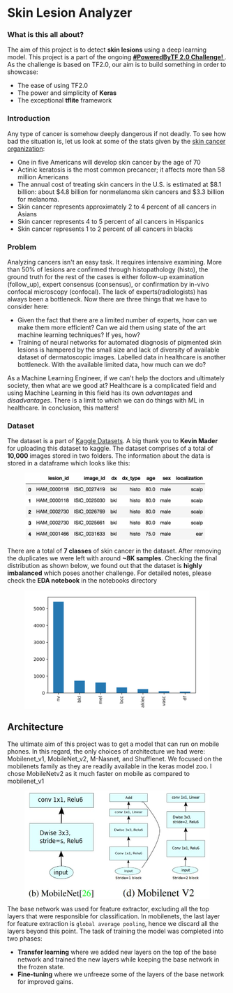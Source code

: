# Skin Lesion Analyzer

### What is this all about?
The aim of this project is to detect **skin lesions** using a deep learning model. This project is a part of the ongoing **[#PoweredByTF 2.0 Challenge! ](https://tensorflow.devpost.com/)**. As the challenge is based on TF2.0, our aim is to build something in order to showcase:
* The ease of using TF2.0
* The power and simplicity of **Keras**
* The exceptional **tflite** framework

### Introduction
Any type of cancer is somehow deeply dangerous if not deadly. To see how bad the situation is, let us look at some of the stats given by the [skin cancer organization](https://www.skincancer.org/skin-cancer-information/):
* One in five Americans will develop skin cancer by the age of 70
* Actinic keratosis is the most common precancer; it affects more than 58 million Americans
* The annual cost of treating skin cancers in the U.S. is estimated at $8.1 billion: about $4.8 billion for nonmelanoma skin cancers and $3.3 billion for melanoma.
* Skin cancer represents approximately 2 to 4 percent of all cancers in Asians
* Skin cancer represents 4 to 5 percent of all cancers in Hispanics
* Skin cancer represents 1 to 2 percent of all cancers in blacks

### Problem
Analyzing cancers isn't an easy task. It requires intensive examining. More than 50% of lesions are confirmed through histopathology (histo), the ground truth for the rest of the cases is either follow-up examination (follow_up), expert consensus (consensus), or confirmation by in-vivo confocal microscopy (confocal). The lack of experts(radiologists) has always been a bottleneck. Now there are three things that we have to consider here:
* Given the fact that there are a limited number of experts, how can we make them more efficient? Can we aid them using state of the art machine learning techniques? If yes, how?
* Training of neural networks for automated diagnosis of pigmented skin lesions is hampered by the small size and lack of diversity of available dataset of dermatoscopic images. Labelled data in healthcare is another bottleneck. With the available limited data, how much can we do?

As a Machine Learning Engineer, if we can't help the doctors and ultimately society, then what are we good at? Healthcare is a complicated field and using Machine Learning in this field has its own *advantages* and *disadvantages*. There is a limit to which we can do things with ML in healthcare. In conclusion, this matters!

### Dataset
The dataset is a part of [Kaggle Datasets](https://www.kaggle.com/kmader/skin-cancer-mnist-ham10000). A big thank you to **Kevin Mader** for uploading this dataset to kaggle.
The dataset comprises of a total of **10,000** images stored in two folders. The information about the data is stored in a dataframe which looks like this:

<figure>
  <img src="./images/dataset_csv.png" alt="data", align="middle">
  <figcaption></figcaption>
</figure>


There are a total of **7 classes** of skin cancer in the dataset. After removing the duplicates we were left with around **~8K samples**. Checking the final distribution as shown below, we found out that the dataset is **highly imbalanced** which poses another challenge. For detailed notes, please check the **EDA notebook** in the notebooks directory

<figure>
  <img src="./images/class_distribution.png" alt="distribution", align="middle">
  <figcaption></figcaption>
</figure>


## Architecture
The ultimate aim of this project was to get a model that can run on mobile phones. In this regard, the only choices of architecture we had were: Mobilenet_v1, MobileNet_v2, M-Nasnet, and Shufflenet. We focused on the mobilenets family as they are readily available in the keras model zoo. I chose MobileNetv2 as it much faster on mobile as compared to mobilenet_v1

<figure>
  <img src="./images/mobilenetv2.jpg" alt="architecture", align="middle">
  <figcaption></figcaption>
</figure>

The base network was used for feature extractor, excluding all the top layers that were responsible for classification. In mobilenets, the last layer for feature extraction is `global average pooling`, hence we discard all the layers beyond this point. The task of training the model was completed into two phases:
* **Transfer learning** where we added new layers on the top of the base network and trained the new layers while keeping the base network in the frozen state.
* **Fine-tuning** where we unfreeze some of the layers of the base network for improved gains. 
